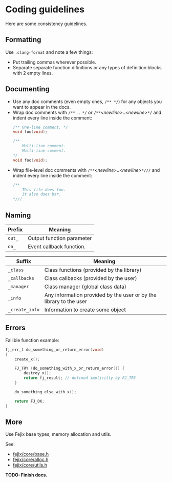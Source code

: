 # Coding guidelines

Here are some consistency guidelines.

## Formatting

Use `.clang-format` and note a few things:

* Put trailing commas wherever possible.
* Separate separate function difinitions or any types of definition blocks with 2 empty lines.

## Documenting

* Use any doc comments (even empty ones, `/** */`) for any objects you want to appear in the docs.
* Wrap doc comments with `/** `..` */` or `/**`*\<newline\>*..*\<newline\>*`*/`
  and indent every line inside the comment:
    ```c
    /** One-line comment. */
    void foo(void);

    /**
        Multi-line comment.
        Multi-line comment.
    */
    void foo(void);
    ```
* Wrap file-level doc comments with `/**`*\<newline\>*..*\<newline\>*`*///`
  and indent every line inside the comment:
    ```c
    /**
        This file does foo.
        It also does bar.
    *///
    ```

## Naming

| Prefix | Meaning                   |
| ------ | ------------------------- |
| `out_` | Output function parameter |
| `on_`  | Event callback function.  |

| Suffix         | Meaning                                                              |
| -------------- | -------------------------------------------------------------------- |
| `_class`       | Class functions (provided by the library)                            |
| `_callbacks`   | Class callbacks (provided by the user)                               |
| `_manager`     | Class manager (global class data)                                    |
| `_info`        | Any information provided by the user or by the library to the user   |
| `_create_info` | Information to create some object                                    |

## Errors

Fallible function example:

```c
fj_err_t do_something_or_return_error(void)
{
    create_x();

    FJ_TRY (do_something_with_x_or_return_error()) {
        destroy_x();
        return fj_result; // defined implicitly by FJ_TRY
    }

    do_something_else_with_x();

    return FJ_OK;
}
```

## More

Use Fejix base types, memory allocation and utils.

See:
* [fejix/core/base.h](../../include/fejix/core/base.h)
* [fejix/core/alloc.h](../../include/fejix/core/alloc.h)
* [fejix/core/utils.h](../../include/fejix/core/utils.h)

**TODO: Finish docs.**
